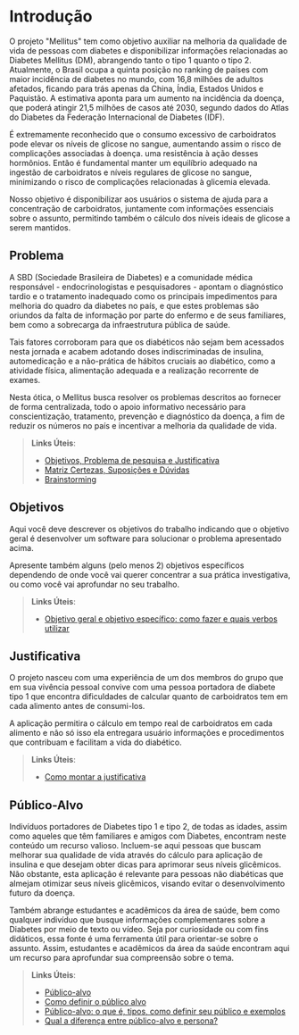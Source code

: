 # Introdução

O projeto "Mellitus" tem como objetivo auxiliar na melhoria da qualidade de vida de pessoas com diabetes e disponibilizar informações relacionadas ao Diabetes Mellitus (DM), abrangendo tanto o tipo 1 quanto o tipo 2. Atualmente, o Brasil ocupa a quinta posição no ranking de países com maior incidência de diabetes no mundo, com 16,8 milhões de adultos afetados, ficando para trás apenas da China, Índia, Estados Unidos e Paquistão. A estimativa aponta para um aumento na incidência da doença, que poderá atingir 21,5 milhões de casos até 2030, segundo dados do Atlas do Diabetes da Federação Internacional de Diabetes (IDF).

É extremamente reconhecido que o consumo excessivo de carboidratos pode elevar os níveis de glicose no sangue, aumentando assim o risco de complicações associadas à doença. uma resistência à ação desses hormônios. Então é fundamental manter um equilíbrio adequado na ingestão de carboidratos e níveis regulares de glicose no sangue, minimizando o risco de complicações relacionadas à glicemia elevada.

Nosso objetivo é disponibilizar aos usuários o sistema de ajuda para a concentração de carboidratos, juntamente com informações essenciais sobre o assunto, permitindo também o cálculo dos níveis ideais de glicose a serem mantidos.


## Problema

A SBD (Sociedade Brasileira de Diabetes) e a comunidade médica responsável - endocrinologistas e pesquisadores - apontam o diagnóstico tardio e o tratamento inadequado como os principais impedimentos para melhoria do quadro da diabetes no país, e que estes problemas são oriundos da falta de informação por parte do enfermo e de seus familiares, bem como a sobrecarga da infraestrutura pública de saúde.

Tais fatores corroboram para que os diabéticos não sejam bem acessados ​​nesta jornada e acabem adotando doses indiscriminadas de insulina, automedicação e a não-prática de hábitos cruciais ao diabético, como a atividade física, alimentação adequada e a realização recorrente de exames.

Nesta ótica, o Mellitus busca resolver os problemas descritos ao fornecer de forma centralizada, todo o apoio informativo necessário para conscientização, tratamento, prevenção e diagnóstico da doença, a fim de reduzir os números no país e incentivar a melhoria da qualidade de vida.




   
> **Links Úteis**:
> - [Objetivos, Problema de pesquisa e Justificativa](https://medium.com/@versioparole/objetivos-problema-de-pesquisa-e-justificativa-c98c8233b9c3)
> - [Matriz Certezas, Suposições e Dúvidas](https://medium.com/educa%C3%A7%C3%A3o-fora-da-caixa/matriz-certezas-suposi%C3%A7%C3%B5es-e-d%C3%BAvidas-fa2263633655)
> - [Brainstorming](https://www.euax.com.br/2018/09/brainstorming/)

## Objetivos

Aqui você deve descrever os objetivos do trabalho indicando que o objetivo geral é desenvolver um software para solucionar o problema apresentado acima. 

Apresente também alguns (pelo menos 2) objetivos específicos dependendo de onde você vai querer concentrar a sua prática investigativa, ou como você vai aprofundar no seu trabalho.
 
> **Links Úteis**:
> - [Objetivo geral e objetivo específico: como fazer e quais verbos utilizar](https://blog.mettzer.com/diferenca-entre-objetivo-geral-e-objetivo-especifico/)

## Justificativa

O projeto nasceu com uma experiência de um dos membros do grupo que em sua vivência pessoal convive com uma pessoa portadora de diabete tipo 1 que encontra dificuldades de calcular quanto de carboidratos tem em cada alimento antes de consumi-los.

A aplicação permitira o cálculo em tempo real de carboidratos em cada alimento e não só isso ela entregara usuário informações e procedimentos que contribuam e facilitam a vida do diabético.

> **Links Úteis**:
> - [Como montar a justificativa](https://guiadamonografia.com.br/como-montar-justificativa-do-tcc/)

## Público-Alvo

Indivíduos portadores de Diabetes tipo 1 e tipo 2, de todas as idades, assim como aqueles que têm familiares e amigos com Diabetes, encontram neste conteúdo um recurso valioso. Incluem-se aqui pessoas que buscam melhorar sua qualidade de vida através do cálculo para aplicação de insulina e que desejam obter dicas para aprimorar seus níveis glicêmicos. Não obstante, esta aplicação é relevante para pessoas não diabéticas que almejam otimizar seus níveis glicêmicos, visando evitar o desenvolvimento futuro da doença.

Também abrange estudantes e acadêmicos da área de saúde, bem como qualquer indivíduo que busque informações complementares sobre a Diabetes por meio de texto ou vídeo. Seja por curiosidade ou com fins didáticos, essa fonte é uma ferramenta útil para orientar-se sobre o assunto. Assim, estudantes e acadêmicos da área da saúde encontram aqui um recurso para aprofundar sua compreensão sobre o tema.

> **Links Úteis**:
> - [Público-alvo](https://blog.hotmart.com/pt-br/publico-alvo/)
> - [Como definir o público alvo](https://exame.com/pme/5-dicas-essenciais-para-definir-o-publico-alvo-do-seu-negocio/)
> - [Público-alvo: o que é, tipos, como definir seu público e exemplos](https://klickpages.com.br/blog/publico-alvo-o-que-e/)
> - [Qual a diferença entre público-alvo e persona?](https://rockcontent.com/blog/diferenca-publico-alvo-e-persona/)
